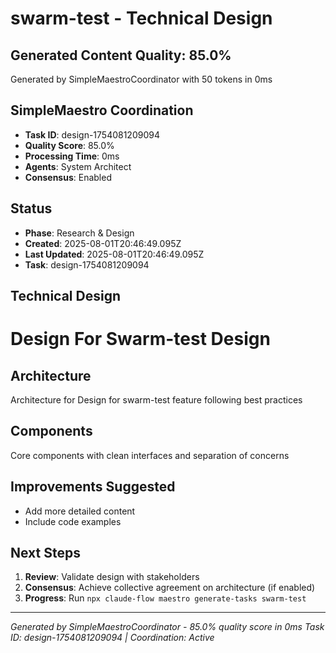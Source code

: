 # swarm-test - Technical Design

## Generated Content Quality: 85.0%
Generated by SimpleMaestroCoordinator with 50 tokens in 0ms

## SimpleMaestro Coordination
- **Task ID**: design-1754081209094
- **Quality Score**: 85.0%
- **Processing Time**: 0ms
- **Agents**: System Architect
- **Consensus**: Enabled

## Status
- **Phase**: Research & Design
- **Created**: 2025-08-01T20:46:49.095Z
- **Last Updated**: 2025-08-01T20:46:49.095Z
- **Task**: design-1754081209094

## Technical Design
# Design For Swarm-test Design

## Architecture
Architecture for Design for swarm-test feature following best practices

## Components
Core components with clean interfaces and separation of concerns

## Improvements Suggested
- Add more detailed content
- Include code examples

## Next Steps
1. **Review**: Validate design with stakeholders
2. **Consensus**: Achieve collective agreement on architecture (if enabled)
3. **Progress**: Run `npx claude-flow maestro generate-tasks swarm-test`

---
*Generated by SimpleMaestroCoordinator - 85.0% quality score in 0ms*
*Task ID: design-1754081209094 | Coordination: Active*
